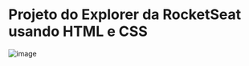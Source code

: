 # Projeto do Explorer da RocketSeat usando HTML e CSS
![image](https://github.com/user-attachments/assets/2f98b618-00b5-4623-96ae-2c0c74c64c42)
